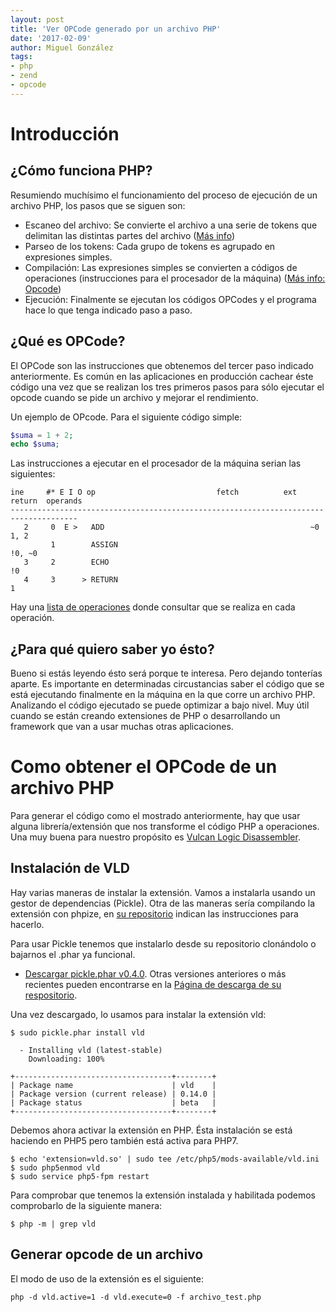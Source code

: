 ```yaml
---
layout: post
title: 'Ver OPCode generado por un archivo PHP'
date: '2017-02-09'
author: Miguel González
tags:
- php
- zend
- opcode
---
```


Introducción
===

¿Cómo funciona PHP?
---
Resumiendo muchísimo el funcionamiento del proceso de ejecución de un archivo PHP, los pasos que se siguen son:

- Escaneo del archivo: Se convierte el archivo a una serie de tokens que delimitan las distintas partes del archivo 
([Más info](http://php.net/manual/es/function.token-get-all.php))
- Parseo de los tokens: Cada grupo de tokens es agrupado en expresiones simples.
- Compilación: Las expresiones simples se convierten a códigos de operaciones (instrucciones para el procesador de la máquina)
 ([Más info: Opcode](https://es.wikipedia.org/wiki/C%C3%B3digo_de_operaci%C3%B3n))
- Ejecución: Finalmente se ejecutan los códigos OPCodes y el programa hace lo que tenga indicado paso a paso.

¿Qué es OPCode?
---
El OPCode son las instrucciones que obtenemos del tercer paso indicado anteriormente. Es común en las aplicaciones en
producción cachear éste código una vez que se realizan los tres primeros pasos para sólo ejecutar el opcode cuando
se pide un archivo y mejorar el rendimiento.

Un ejemplo de OPcode. Para el siguiente código simple:

```php
$suma = 1 + 2;
echo $suma;
```

Las instrucciones a ejecutar en el procesador de la máquina serian las siguientes:

```
ine     #* E I O op                           fetch          ext  return  operands
-------------------------------------------------------------------------------------
   2     0  E >   ADD                                              ~0      1, 2
         1        ASSIGN                                                   !0, ~0
   3     2        ECHO                                                     !0
   4     3      > RETURN                                                   1

```

Hay una [lista de operaciones](http://www.php.net/manual/en/internals2.opcodes.list.php) donde consultar que se 
realiza en cada operación.

¿Para qué quiero saber yo ésto?
---
Bueno si estás leyendo ésto será porque te interesa. Pero dejando tonterías aparte. Es importante en determinadas
circustancias saber el código que se está ejecutando finalmente en la máquina en la que corre un archivo PHP. Analizando
el código ejecutado se puede optimizar a bajo nivel. Muy útil cuando se están creando extensiones de PHP o desarrollando
un framework que van a usar muchas otras aplicaciones.

Como obtener el OPCode de un archivo PHP
===

Para generar el código como el mostrado anteriormente, hay que usar alguna librería/extensión que nos transforme
el código PHP a operaciones. Una muy buena para nuestro propósito es [Vulcan Logic Disassembler](https://github.com/derickr/vld).


Instalación de VLD
---
Hay varias maneras de instalar la extensión. Vamos a instalarla usando un gestor de dependencias (Pickle). Otra
de las maneras sería compilando la extensión con phpize, en [su repositorio](https://github.com/derickr/vld) 
indican las instrucciones para hacerlo.

Para usar Pickle tenemos que instalarlo desde su repositorio clonándolo o bajarnos el .phar ya funcional.

- [Descargar pickle.phar v0.4.0](https://github.com/FriendsOfPHP/pickle/releases/download/v0.4.0/pickle.phar). Otras
versiones anteriores o más recientes pueden encontrarse en la [Página de descarga de su respositorio](https://github.com/FriendsOfPHP/pickle/releases).

Una vez descargado, lo usamos para instalar la extensión vld:

```
$ sudo pickle.phar install vld

  - Installing vld (latest-stable)
    Downloading: 100%         

+-----------------------------------+--------+
| Package name                      | vld    |
| Package version (current release) | 0.14.0 |
| Package status                    | beta   |
+-----------------------------------+--------+
```

Debemos ahora activar la extensión en PHP. Ésta instalación se está haciendo en PHP5 pero también está activa para PHP7.

```
$ echo 'extension=vld.so' | sudo tee /etc/php5/mods-available/vld.ini
$ sudo php5enmod vld
$ sudo service php5-fpm restart
```

Para comprobar que tenemos la extensión instalada y habilitada podemos comprobarlo de la siguiente manera:

```
$ php -m | grep vld 
```

Generar opcode de un archivo
---

El modo de uso de la extensión es el siguiente:

``` 
php -d vld.active=1 -d vld.execute=0 -f archivo_test.php
```
